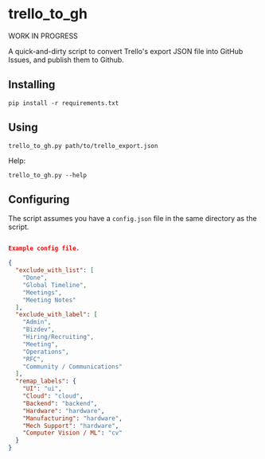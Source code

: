 # trello_to_gh

WORK IN PROGRESS

A quick-and-dirty script to convert Trello's export JSON file into GitHub Issues, and publish them to Github.

## Installing

    pip install -r requirements.txt

## Using

    trello_to_gh.py path/to/trello_export.json

Help:

    trello_to_gh.py --help

## Configuring

The script assumes you have a `config.json` file in the same directory as the
script.

```json

Example config file.

{
  "exclude_with_list": [
    "Done",
    "Global Timeline",
    "Meetings",
    "Meeting Notes"
  ],
  "exclude_with_label": [
    "Admin",
    "Bizdev",
    "Hiring/Recruiting",
    "Meeting",
    "Operations",
    "RFC",
    "Community / Communications"
  ],
  "remap_labels": {
    "UI": "ui",
    "Cloud": "cloud",
    "Backend": "backend",
    "Hardware": "hardware",
    "Manufacturing": "hardware",
    "Mech Support": "hardware",
    "Computer Vision / ML": "cv"
  }
}
```
